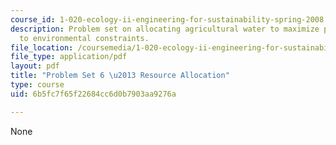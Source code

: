 ```yaml
---
course_id: 1-020-ecology-ii-engineering-for-sustainability-spring-2008
description: Problem set on allocating agricultural water to maximize profits, subject
  to environmental constraints.
file_location: /coursemedia/1-020-ecology-ii-engineering-for-sustainability-spring-2008/6b5fc7f65f22684cc6d0b7903aa9276a_assn6.pdf
file_type: application/pdf
layout: pdf
title: "Problem Set 6 \u2013 Resource Allocation"
type: course
uid: 6b5fc7f65f22684cc6d0b7903aa9276a

---
```

None